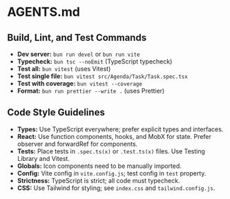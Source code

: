 # AGENTS.md

## Build, Lint, and Test Commands

- **Dev server:** `bun run devel` or `bun run vite`
- **Typecheck:** `bun tsc --noEmit` (TypeScript typecheck)
- **Test all:** `bun vitest` (uses Vitest)
- **Test single file:** `bun vitest src/Agenda/Task/Task.spec.tsx`
- **Test with coverage:** `bun vitest --coverage`
- **Format:** `bun run prettier --write .` (uses Prettier)

## Code Style Guidelines

- **Types:** Use TypeScript everywhere; prefer explicit types and interfaces.
- **React:** Use function components, hooks, and MobX for state. Prefer observer and forwardRef for components.
- **Tests:** Place tests in `.spec.ts(x)` or `.test.ts(x)` files. Use Testing Library and Vitest.
- **Globals:** Icon components need to be manually imported.
- **Config:** Vite config in `vite.config.js`; test config in `test` property.
- **Strictness:** TypeScript is strict; all code must typecheck.
- **CSS:** Use Tailwind for styling; see `index.css` and `tailwind.config.js`.
